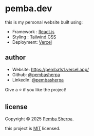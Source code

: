 # pemba.dev

this is my personal website built using:

- Framework : [React.js](https://react.dev/)
- Styling : [Tailwind CSS](https://tailwindcss.com/)
- Deployment: [Vercel](https://vercel.com/)

## author

- Website: https://pemba1s1.vercel.app/
- Github: [@pembasherpa](https://github.com/pemba1s1)
- LinkedIn: [@pembasherpa](https://linkedin.com/in/pemba1s1)

Give a ⭐️ if you like the project!

## license

Copyright © 2025 [Pemba Sherpa](https://github.com/pemba1s1).

this project is [MIT](https://raw.githubusercontent.com/pemba1s1/pemba.dev/refs/heads/main/LICENSE.txt) licensed.